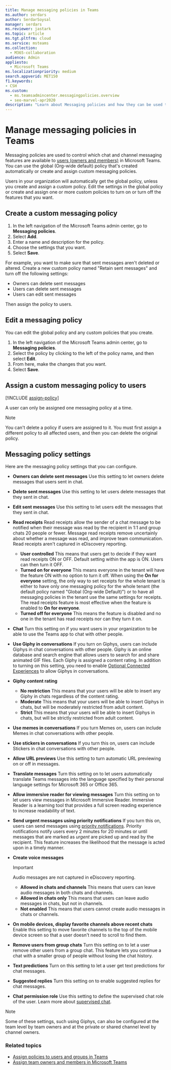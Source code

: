 ```yaml
---
title: Manage messaging policies in Teams
ms.author: serdars
author: SerdarSoysal
manager: serdars
ms.reviewer: jastark
ms.topic: article
ms.tgt.pltfrm: cloud
ms.service: msteams
ms.collection: 
  - M365-collaboration
audience: Admin
appliesto: 
  - Microsoft Teams
ms.localizationpriority: medium
search.appverid: MET150
f1.keywords:
- CSH
ms.custom: 
  - ms.teamsadmincenter.messagingpolicies.overview
  - seo-marvel-apr2020
description: "Learn about Messaging policies and how they can be used to control chat messaging in Teams."
---
```


# Manage messaging policies in Teams

<!--- Add zone marker here--->

Messaging policies are used to control which chat and channel messaging features are available to [users (owners and members)](assign-roles-permissions.md) in Microsoft Teams. You can use the global (Org-wide default) policy that's created automatically or create and assign custom messaging policies.

Users in your organization will automatically get the global policy, unless you create and assign a custom policy. Edit the settings in the global policy or create and assign one or more custom policies to turn on or turn off the features that you want.

## Create a custom messaging policy

1. In the left navigation of the Microsoft Teams admin center, go to **Messaging policies**.
2. Select **Add**.
3. Enter a name and description for the policy.
4. Choose the settings that you want.
5. Select **Save**.

For example, you want to make sure that sent messages aren't deleted or altered. Create a new custom policy named "Retain sent messages" and turn off the following settings:

- Owners can delete sent messages
- Users can delete sent messages
- Users can edit sent messages

Then assign the policy to users.

## Edit a messaging policy

You can edit the global policy and any custom policies that you create.

1. In the left navigation of the Microsoft Teams admin center, go to **Messaging policies**.
2. Select the policy by clicking to the left of the policy name, and then select **Edit**.
3. From here, make the changes that you want.
4. Select **Save**.

## Assign a custom messaging policy to users

[!INCLUDE [assign-policy](includes/assign-policy.md)]

A user can only be assigned one messaging policy at a time.

> [!NOTE]
> You can't delete a policy if users are assigned to it. You must first assign a different policy to all affected users, and then you can delete the original policy.

<!--- End zone marker here--->

## Messaging policy settings

Here are the messaging policy settings that you can configure.

- **Owners can delete sent messages**  Use this setting to let owners delete messages that users sent in chat.
- **Delete sent messages** Use this setting to let users delete messages that they sent in chat.
- **Edit sent messages** Use this setting to let users edit the messages that they sent in chat.
- **Read receipts** Read receipts allow the sender of a chat message to be notified when their message was read by the recipient in 1:1 and group chats 20 people or fewer. Message read receipts remove uncertainly about whether a message was read, and improve team communication. Read receipts aren't captured in eDiscovery reporting.  
    - **User controlled** This means that users get to decide if they want read receipts ON or OFF. Default setting within the app is ON. Users can then turn it OFF.
    - **Turned on for everyone** This means everyone in the tenant will have the feature ON with no option to turn it off. When using the **On for everyone** setting, the only way to set receipts for the whole tenant is either to have only one messaging policy for the whole tenant (the default policy named "Global (Org-wide Default)") or to have all messaging policies in the tenant use the same settings for receipts. The read receipts feature is most effective when the feature is enabled to **On for everyone**.
    - **Turned off for everyone** This means the feature is disabled and no one in the tenant has read receipts nor can they turn it on.
<a name="bkchat"> </a>

- **Chat**  Turn this setting on if you want users in your organization to be able to use the Teams app to chat with other people.
- **Use Giphy in conversations**  If you turn on Giphys, users can include Giphys in chat conversations with other people. Giphy is an online database and search engine that allows users to search for and share animated GIF files. Each Giphy is assigned a content rating. In addition to turning on this setting, you need to enable [Optional Connected Experiences](/deployoffice/privacy/manage-privacy-controls#policy-setting-for-optional-connected-experiences) to allow Giphys in conversations.
- **Giphy content rating**
  - **No restriction** This means that your users will be able to insert any Giphy in chats regardless of the content rating.
  - **Moderate**  This means that your users will be able to insert Giphys in chats, but will be moderately restricted from adult content.
  - **Strict**  This means that your users will be able to insert Giphys in chats, but will be strictly restricted from adult content.
- **Use memes in conversations** If you turn Memes on, users can include Memes in chat conversations with other people.
- **Use stickers in conversations** If you turn this on, users can include Stickers in chat conversations with other people.
- **Allow URL previews** Use this setting to turn automatic URL previewing on or off in messages.
- **Translate messages** Turn this setting on to let users automatically translate Teams messages into the language specified by their personal language settings for Microsoft 365 or Office 365.
- **Allow immersive reader for viewing messages** Turn this setting on to let users view messages in Microsoft Immersive Reader. Immersive Reader is a learning tool that provides a full screen reading experience to increase readability of text.
- **Send urgent messages using priority notifications** If you turn this on, users can send messages using [priority notifications](https://support.microsoft.com/article/mark-a-message-as-important-or-urgent-in-teams-ea99d5b6-1317-4550-8d75-86ff14cd4462). Priority notifications notify users every 2 minutes for 20 minutes or until messages that are marked as *urgent* are picked up and read by the recipient. This feature increases the likelihood that the message is acted upon in a timely manner.
- **Create voice messages**
  > [!Important]
  > Audio messages are not captured in eDiscovery reporting.
  - **Allowed in chats and channels** This means that users can leave audio messages in both chats and channels.
  - **Allowed in chats only** This means that users can leave audio messages in chats, but not in channels.
  - **Not enabled** This means that users cannot create audio messages in chats or channels.  
- **On mobile devices, display favorite channels above recent chats** Enable this setting to move favorite channels to the top of the mobile device screen so that a user doesn't need to scroll to find them.
- **Remove users from group chats** Turn this setting on to let a user remove other users from a group chat. This feature lets you continue a chat with a smaller group of people without losing the chat history.
- **Text predictions** Turn on this setting to let a user get text predictions for chat messages.
- **Suggested replies**  Turn this setting on to enable suggested replies for chat messages.
- **Chat permission role** Use this setting to define the supervised chat role of the user.  Learn more about [supervised chat](supervise-chats-edu.md).

> [!NOTE]
> Some of these settings, such using Giphys, can also be configured at the team level by team owners and at the private or shared channel level by channel owners.

### Related topics

- [Assign policies to users and groups in Teams](assign-policies-users-and-groups.md)
- [Assign team owners and members in Microsoft Teams](assign-roles-permissions.md)
